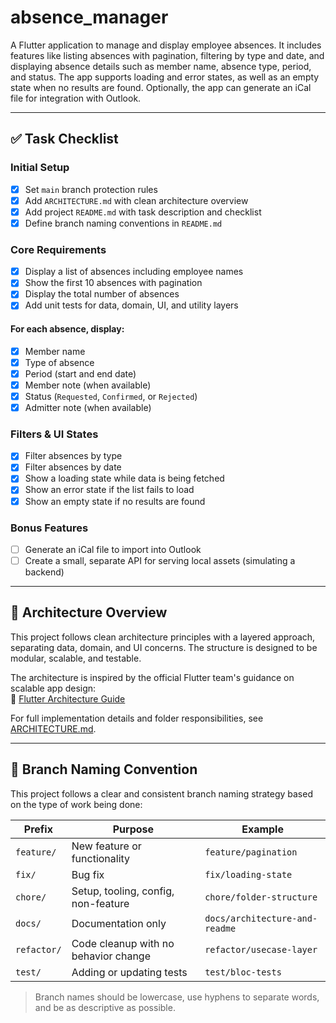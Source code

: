 # absence_manager

A Flutter application to manage and display employee absences. It includes features like listing absences with pagination, filtering by type and date, and displaying absence details such as member name, absence type, period, and status. The app supports loading and error states, as well as an empty state when no results are found. Optionally, the app can generate an iCal file for integration with Outlook.

---

## ✅ Task Checklist

###  Initial Setup
- [x] Set `main` branch protection rules
- [x] Add `ARCHITECTURE.md` with clean architecture overview
- [x] Add project `README.md` with task description and checklist
- [x] Define branch naming conventions in `README.md`

### Core Requirements
- [x] Display a list of absences including employee names
- [x] Show the first 10 absences with pagination
- [x] Display the total number of absences
- [x] Add unit tests for data, domain, UI, and utility layers

#### For each absence, display:
- [x] Member name
- [x] Type of absence
- [x] Period (start and end date)
- [x] Member note (when available)
- [x] Status (`Requested`, `Confirmed`, or `Rejected`)
- [x] Admitter note (when available)

### Filters & UI States
- [x] Filter absences by type
- [x] Filter absences by date
- [x] Show a loading state while data is being fetched
- [x] Show an error state if the list fails to load
- [x] Show an empty state if no results are found

### Bonus Features
- [ ] Generate an iCal file to import into Outlook
- [ ] Create a small, separate API for serving local assets (simulating a backend)

---

## 🧱 Architecture Overview

This project follows clean architecture principles with a layered approach, separating data, domain, and UI concerns. The structure is designed to be modular, scalable, and testable.

The architecture is inspired by the official Flutter team's guidance on scalable app design:  
📘 [Flutter Architecture Guide](https://docs.flutter.dev/app-architecture/guide)

For full implementation details and folder responsibilities, see [ARCHITECTURE.md](ARCHITECTURE.md).

---

## 🔀 Branch Naming Convention

This project follows a clear and consistent branch naming strategy based on the type of work being done:

| Prefix       | Purpose                              | Example                            |
|--------------|--------------------------------------|------------------------------------|
| `feature/`   | New feature or functionality         | `feature/pagination`               |
| `fix/`       | Bug fix                              | `fix/loading-state`                |
| `chore/`     | Setup, tooling, config, non-feature  | `chore/folder-structure`           |
| `docs/`      | Documentation only                   | `docs/architecture-and-readme`     |
| `refactor/`  | Code cleanup with no behavior change | `refactor/usecase-layer`           |
| `test/`      | Adding or updating tests             | `test/bloc-tests`                  |

> Branch names should be lowercase, use hyphens to separate words, and be as descriptive as possible.



